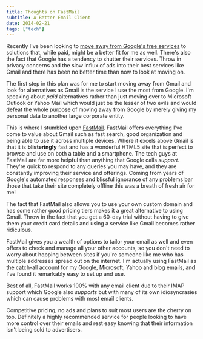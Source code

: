 ```yaml
---
title: Thoughts on FastMail
subtitle: A Better Email Client
date: 2014-02-21
tags: ["tech"]
---
```

Recently I've been looking to [move away from Google's free services][1] to solutions that, while paid, might be a better fit for me as well. There's also the fact that Google has a tendency to shutter their services. Throw in privacy concerns and the slow influx of ads into their best services like Gmail and there has been no better time than now to look at moving on.

The first step in this plan was for me to start moving away from Gmail and look for alternatives as Gmail is the service I use the most from Google. I'm speaking about _paid_ alternatives rather than just moving over to Microsoft Outlook or Yahoo Mail which would just be the lesser of two evils and would defeat the whole purpose of moving away from Google by merely giving my personal data to another large corporate entity.

This is where I stumbled upon [FastMail][2]. FastMail offers everything I've come to value about Gmail such as fast search, good organization and being able to use it across multiple devices. Where it excels above Gmail is that it is **blisteringly** fast and has a wonderful HTML5 site that is perfect to browse and use on both a table and a smartphone. The tech guys at FastMail are far more helpful than anything that Google calls *support*. They're quick to respond to any queries you may have, and they are constantly improving their service and offerings. Coming from years of Google's automated responses and blissful ignorance of any problems bar those that take their site completely offline this was a breath of fresh air for me!

The fact that FastMail also allows you to use your own custom domain and has some rather good pricing tiers makes it a great alternative to using Gmail. Throw in the fact that you get a 60-day trial without having to give them your credit card details and using a service like Gmail becomes rather ridiculous.

FastMail gives you a wealth of options to tailor your email as well and even offers to check and manage all your other accounts, so you don't need to worry about hopping between sites if you're someone like me who has multiple addresses spread out on the internet. I'm actually using FastMail as the catch-all account for my Google, Microsoft, Yahoo and blog emails, and I've found it remarkably easy to set up and use.

Best of all, FastMail works 100% with any email client due to their IMAP support which Google also *supports* but with many of its own idiosyncrasies which can cause problems with most email clients.

Competitive pricing, no ads and plans to suit most users are the cherry on top. Definitely a highly recommended service for people looking to have more control over their emails and rest easy knowing that their information isn't being sold to advertisers.

 [1]: /2014/01/27/saying-goodbye-to-google/
 [2]: https://www.fastmail.com/

